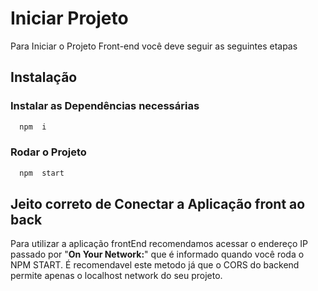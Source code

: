 
# Iniciar Projeto

Para Iniciar o Projeto Front-end você deve seguir as seguintes etapas


## Instalação

### Instalar as Dependências necessárias

```bash
  npm  i 
```

### Rodar o Projeto

```bash
  npm  start 
```

## Jeito correto de Conectar a Aplicação front ao back
Para utilizar a aplicação frontEnd recomendamos acessar o endereço IP passado por "**On Your Network:**" que é informado quando você roda o NPM START. É recomendavel este metodo já que o CORS do backend permite apenas o localhost network do seu projeto.
    
